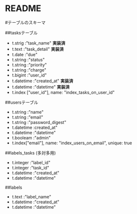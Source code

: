# README
#テーブルのスキーマ

##tasksテーブル
  - t.strig :"task_name" **実装済**
  - t.text :"task_detail" **実装済**
  - t.date :"due"
  - t.string :"status"
  - t.string :"priority"
  - t.string :"charge"
  - t.bigint :"user_id"
  - t.datetime :"created_at" **実装済**
  - t.datetime :"datetime"  **実装済**
  - t.index ["user_id"], name: "index_tasks_on_user_id"

##usersテーブル
  - t.string :"name"
  - t.string :"email"
  - t.string :"password_digest"
  - t.datetime :created_at"
  - t.datetime :"datetime"
  - t.booleam :"admin"
  - t.index["email"], name: "index_users_on_email", unique: true

##labels_tasks (多対多用)
  - t.integer :"label_id"
  - t.integer :"task_id"
  - t.datetime :"created_at"
  - t.datetime :"datetime"

##labels
  - t.text :"label_name"
  - t.datetime :"created_at"
  - t.datetime :"datetime"
